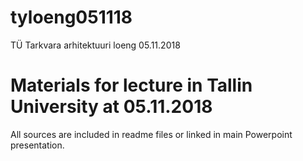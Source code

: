 # tyloeng051118
TÜ Tarkvara arhitektuuri loeng 05.11.2018

# Materials for lecture in Tallin University at 05.11.2018
All sources are included in readme files or linked in main Powerpoint presentation.
